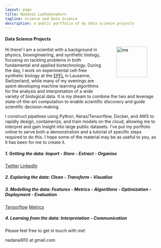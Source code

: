 ```yaml
---
layout: page
title: Nadanai Laohakunakorn
tagline: Science and Data Science
description: a public portfolio of my data science projects
---
```


<img src="/assets/images/profile_.png" width="100" alt="me" align="right" hspace="40" vspace="40">

#### Data Science Projects

Hi there! I am a scientist with a background in physics, bioengineering, and synthetic biology, focusing on tackling problems in both fundamental and applied biotechnology. During the day, I work on experimental cell-free synthetic biology at the [EPFL](https://www.epfl.ch) in Lausanne, Switzerland, while many of my evenings are spent developing machine learning algorithms for the analysis and interpretation of a wide variety of biological data. It is my dream to combine the two and leverage state-of-the-art computation to enable scientific discovery and guide scientific decision-making.

I construct pipelines using Python, Keras/Tensorflow, Docker, and AWS to rapidly design, containerize, and train models on the cloud, allowing me to interpret and gain insight into large public datasets. I've put my portfolio online to serve both a demonstration and a tutorial of specific steps required to do this. I hope some of the material may be as useful to you, as it has been for me to create it. 

##### 1. Getting the data: Import - Store - Extract - Organise
[Twitter](/2018/11/14/Getting-Twitter-Data-with-Python) [LinkedIn](/2018/11/15/Getting-LinkedIn-Data-with-Python)

##### 2. Exploring the data: Clean - Transform - Visualise


##### 3. Modelling the data: Features - Metrics - Algorithms - Optimization - Deployment - Evaluation
[Tensorflow](/2018/11/21/Hello-Tensorflow) [Metrics](/2018/11/24/Metrics-For-Binary-Classification)

##### 4. Learning from the data: Interpretation - Communication  

Please feel free to get in touch with me!

nadanai910 at gmail.com




